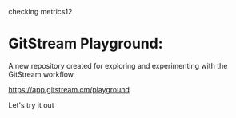 checking metrics12
# GitStream Playground:

A new repository created for exploring and experimenting with the GitStream workflow.

https://app.gitstream.cm/playground

Let's try it out
